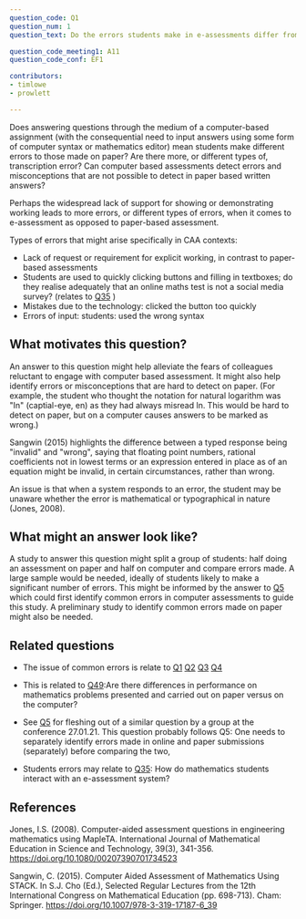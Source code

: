 ```yaml
---
question_code: Q1
question_num: 1
question_text: Do the errors students make in e-assessments differ from those they make in paper-based assessments?

question_code_meeting1: A11
question_code_conf: EF1

contributors:
- timlowe
- prowlett

---
```

Does answering questions through the medium of a computer-based assignment (with the consequential need to input answers using some form of computer syntax or mathematics editor) mean students make different errors to those made on paper? Are there more, or different types of, transcription error? Can computer based assessments detect errors and misconceptions that are not possible to detect in paper based written answers?

Perhaps the widespread lack of support for showing or demonstrating working leads to more errors, or different types of errors, when it comes to e-assessment as opposed to paper-based assessment.

Types of errors that might arise specifically in CAA contexts:
- Lack of request or requirement for explicit working, in contrast to paper-based assessments
- Students are used to quickly clicking buttons and filling in textboxes; do they realise adequately that an online maths test is not a social media survey? (relates to [Q35](Q35) )
- Mistakes due to the technology: clicked the button too quickly
- Errors of input: students: used the wrong syntax

## What motivates this question?

An answer to this question might help alleviate the fears of colleagues reluctant to engage with computer based assessment. It might also help identify errors or misconceptions that are hard to detect on paper. (For example, the student who thought the notation for natural logarithm was "In" (captial-eye, en) as they had always misread ln. This would be hard to detect on paper, but on a computer causes answers to be marked as wrong.)

Sangwin (2015) highlights the difference between a typed response being "invalid" and "wrong", saying that floating point numbers, rational coefficients not in lowest terms or an expression entered in place as of an equation might be invalid, in certain circumstances, rather than wrong.

An issue is that when a system responds to an error, the student may be unaware whether the error is mathematical or typographical in nature (Jones, 2008).

## What might an answer look like?

A study to answer this question might split a group of students: half doing an assessment on paper and half on computer and compare errors made. A large sample would be needed, ideally of students likely to make a significant number of errors. This might be informed by the answer to [Q5](Q5) which could first identify common errors in computer assessments to guide this study. A preliminary study to identify common errors made on paper might also be needed.


## Related questions


* The issue of common errors is relate to [Q1](Q1) [Q2](Q2) [Q3](Q3) [Q4](Q4)

* This is related to [Q49](49):Are there differences in performance on mathematics problems presented and carried out on paper versus on the computer?

* See [Q5](Q5) for fleshing out of a similar question by a group at the conference 27.01.21. This question probably follows Q5: One needs to separately identify errors made in online and paper submissions (separately) before comparing the two,

* Students errors may relate to [Q35](Q35): How do mathematics students interact with an e-assessment system?


## References

Jones, I.S. (2008). Computer-aided assessment questions in engineering mathematics using MapleTA. International Journal of Mathematical Education in Science and Technology, 39(3), 341-356. https://doi.org/10.1080/00207390701734523

Sangwin, C. (2015). Computer Aided Assessment of Mathematics Using STACK. In S.J. Cho (Ed.), Selected Regular Lectures from the 12th International Congress on Mathematical Education (pp. 698-713). Cham: Springer. https://doi.org/10.1007/978-3-319-17187-6_39
